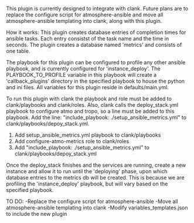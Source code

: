 This plugin is currently designed to integrate with clank. Future plans are to replace the configure script for atmosphere-ansible and move all atmosphere-ansible templating into clank, along with this plugin. 

How it works:
This plugin creates database entries of completion times for ansible tasks. Each entry consistst of the task name and the time in seconds. The plugin creates a database named 'metrics' and consists of one table. 

The playbook for this plugin can be configured to profile any other ansible playbook, and is currently configured for 'instance_deploy'. The PLAYBOOK_TO_PROFILE variable in this playbook will create a 'callback_plugins' directory in the specified playbook to house the python and ini files. All variables for this plugin reside in defaults/main.yml. 

To run this plugin with clank the playbook and role must be added to clank/playbooks and clank/roles. Also, clank calls the deploy_stack.yml playbook to configure atmo and tropo, so a line must be added to this playbook. Add the line:  "include_playbook: ./setup_ansible_metrics.yml" to clank/playbooks/depoy_stack.yml. 

  1. Add setup_ansible_metrics.yml playbook to clank/playbooks
  2. Add configure-atmo-metrics role to clank/roles
  3. Add "include_playbook: ./setup_ansible_metrics.yml" to clank/playbooks/depoy_stack.yml

Once the deploy_stack finishes and the services are running, create a new instance and allow it to run until the 'deploying' phase, upon which database entries to the metrics db will be created. This is because we are profiling the 'instance_deploy' playbook, but will vary based on the specified playbook. 

TO DO: 
-Replace the configure script for atmosphere-ansible
-Move all atmosphere-ansible templating into clank
-Modify variables_templates.json to include the new plugin

